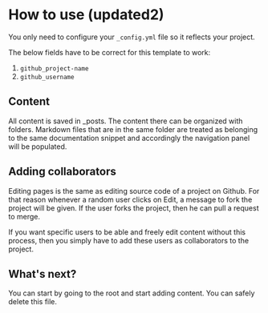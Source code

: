 # How to use (updated2)

You only need to configure your `_config.yml` file so it reflects your
project.

The below fields have to be correct for this template to work:

  1. `github_project-name`
  2. `github_username`


## Content
All content is saved in _posts. The content there can be organized with
folders. Markdown files that are in the same folder are treated as belonging
to the same documentation snippet and accordingly the navigation panel
will be populated.


## Adding collaborators
Editing pages is the same as editing source code of a project on Github. For that reason
whenever a random user clicks on Edit, a message to fork the project will be given. If the
user forks the project, then he can pull a request to merge.

If you want specific users to be able and freely edit content without this process,
then you simply have to add these users as collaborators to the project.


## What's next?
You can start by going to the root and start adding content. You can safely
delete this file.

